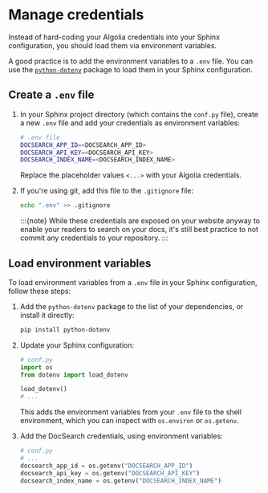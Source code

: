 # Manage credentials

Instead of hard-coding your Algolia credentials into your Sphinx configuration,
you should load them via environment variables.

A good practice is to add the environment variables to a `.env` file.
You can use the [`python-dotenv`](https://github.com/theskumar/python-dotenv) package to load them in your Sphinx configuration.

## Create a `.env` file

1. In your Sphinx project directory (which contains the `conf.py` file),
   create a new `.env` file and add your credentials as environment variables:

   ```sh
   # .env file
   DOCSEARCH_APP_ID=<DOCSEARCH_APP_ID>
   DOCSEARCH_API_KEY=<DOCSEARCH_API_KEY>
   DOCSEARCH_INDEX_NAME=<DOCSEARCH_INDEX_NAME>
   ```

   Replace the placeholder values `<...>` with your Algolia credentials.

1. If you're using git, add this file to the `.gitignore` file:

   ```sh
   echo ".env" >> .gitignore
   ```

   :::{note}
   While these credentials are exposed on your website anyway to enable your readers to search on your docs,
   it's still best practice to not commit any credentials to your repository.
   :::

## Load environment variables

To load environment variables from a `.env` file in your Sphinx configuration,
follow these steps:

1. Add the `python-dotenv` package to the list of your dependencies,
   or install it directly:

   ```sh
   pip install python-dotenv
   ```

1. Update your Sphinx configuration:

   ```python
   # conf.py
   import os
   from dotenv import load_dotenv

   load_dotenv()
   # ...
   ```

   This adds the environment variables from your `.env` file to the shell environment,
   which you can inspect with `os.environ` or `os.getenv`.

1. Add the DocSearch credentials, using environment variables:

   ```python
   # conf.py
   # ...
   docsearch_app_id = os.getenv("DOCSEARCH_APP_ID")
   docsearch_api_key = os.getenv("DOCSEARCH_API_KEY")
   docsearch_index_name = os.getenv("DOCSEARCH_INDEX_NAME")
   ```
